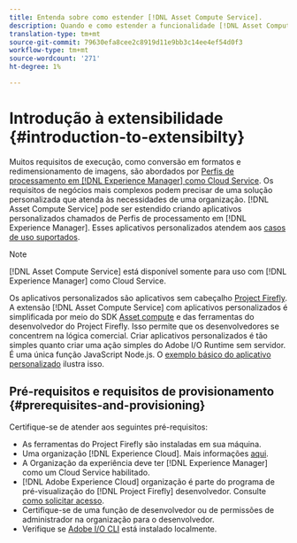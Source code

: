 ```yaml
---
title: Entenda sobre como estender [!DNL Asset Compute Service].
description: Quando e como estender a funcionalidade [!DNL Asset Compute Service] para fazer o processamento de ativos personalizados.
translation-type: tm+mt
source-git-commit: 79630efa8cee2c8919d11e9bb3c14ee4ef54d0f3
workflow-type: tm+mt
source-wordcount: '271'
ht-degree: 1%

---
```



# Introdução à extensibilidade {#introduction-to-extensibilty}

Muitos requisitos de execução, como conversão em formatos e redimensionamento de imagens, são abordados por [Perfis de processamento em [!DNL Experience Manager] como Cloud Service](https://experienceleague.adobe.com/docs/experience-manager-cloud-service/assets/asset-microservices-overview.html). Os requisitos de negócios mais complexos podem precisar de uma solução personalizada que atenda às necessidades de uma organização. [!DNL Asset Compute Service] pode ser estendido criando aplicativos personalizados chamados de Perfis de processamento em  [!DNL Experience Manager]. Esses aplicativos personalizados atendem aos [casos de uso suportados](https://experienceleague.adobe.com/docs/experience-manager-cloud-service/assets/manage/asset-microservices-configure-and-use.html).

>[!NOTE]
>
>[!DNL Asset Compute Service] está disponível somente para uso com  [!DNL Experience Manager] como Cloud Service.

Os aplicativos personalizados são aplicativos sem cabeçalho [Project Firefly](https://github.com/AdobeDocs/project-firefly). A extensão [!DNL Asset Compute Service] com aplicativos personalizados é simplificada por meio do SDK [Asset compute](https://github.com/adobe/asset-compute-sdk) e das ferramentas do desenvolvedor do Project Firefly. Isso permite que os desenvolvedores se concentrem na lógica comercial. Criar aplicativos personalizados é tão simples quanto criar uma ação simples do Adobe I/O Runtime sem servidor. É uma única função JavaScript Node.js. O [exemplo básico do aplicativo personalizado](https://github.com/adobe/asset-compute-example-workers/blob/master/projects/worker-basic/worker-basic.js) ilustra isso.

## Pré-requisitos e requisitos de provisionamento {#prerequisites-and-provisioning}

Certifique-se de atender aos seguintes pré-requisitos:

* As ferramentas do Project Firefly são instaladas em sua máquina.
* Uma organização [!DNL Experience Cloud]. Mais informações [aqui](https://github.com/AdobeDocs/project-firefly/blob/master/getting_started/setup.md#acquire-access-and-credentials).
* A Organização da experiência deve ter [!DNL Experience Manager] como um Cloud Service habilitado.
* [!DNL Adobe Experience Cloud] organização é parte do programa de pré-visualização do  [!DNL Project Firefly] desenvolvedor. Consulte [como solicitar acesso](https://github.com/AdobeDocs/project-firefly/blob/master/overview/getting_access.md).
* Certifique-se de uma função de desenvolvedor ou de permissões de administrador na organização para o desenvolvedor.
* Verifique se [Adobe I/O CLI](https://github.com/adobe/aio-cli) está instalado localmente.

<!-- TBD for later:

* What all accesses and licenses are required?
* What all permissions are required to create, debug, and deploy custom applications?
* How do developers get access and provision the required apps?
* What is repository management?
* Anything on security and data transfer?
* What about handling personal or sensitive information?
* Custom application SLA is dependent on SLAs of various services it depends on.
* Document how the devs can get to know the KPIs of their custom applications. The KPIs are dependent on the performance at Adobe's side, amongst other things.
-->
